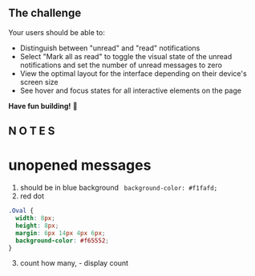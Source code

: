 ## The challenge

Your users should be able to:

- Distinguish between "unread" and "read" notifications
- Select "Mark all as read" to toggle the visual state of the unread notifications and set the number of unread messages to zero
- View the optimal layout for the interface depending on their device's screen size
- See hover and focus states for all interactive elements on the page

**Have fun building!** 🚀

<body>

</body>

## N O T E S

# unopened messages

1. should be in blue background
   ` background-color: #f1fafd;`
2. red dot
<div class="Oval"></div>

```css
.Oval {
  width: 8px;
  height: 8px;
  margin: 6px 14px 4px 6px;
  background-color: #f65552;
}
```

3. count how many, - display count
